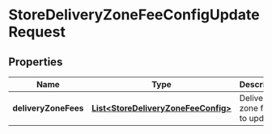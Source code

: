 
# StoreDeliveryZoneFeeConfigUpdateRequest

## Properties
Name | Type | Description | Notes
------------ | ------------- | ------------- | -------------
**deliveryZoneFees** | [**List&lt;StoreDeliveryZoneFeeConfig&gt;**](StoreDeliveryZoneFeeConfig.md) | Delivery zone fees to update |  [optional]



